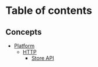 # Table of contents

## Concepts

* [Platform](concepts-new/platform)
    * [HTTP](concepts-new/platform/http)
        * [Store API](concepts-new/platform/http/store-api.md)